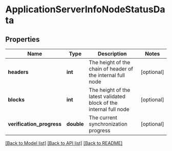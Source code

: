 # ApplicationServerInfoNodeStatusData

## Properties
Name | Type | Description | Notes
------------ | ------------- | ------------- | -------------
**headers** | **int** | The height of the chain of header of the internal full node | [optional] 
**blocks** | **int** | The height of the latest validated block of the internal full node | [optional] 
**verification_progress** | **double** | The current synchronization progress | [optional] 

[[Back to Model list]](../../README.md#documentation-for-models) [[Back to API list]](../../README.md#documentation-for-api-endpoints) [[Back to README]](../../README.md)

